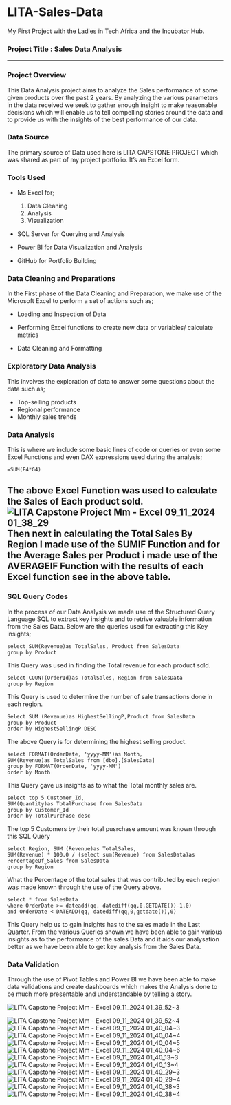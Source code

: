 # LITA-Sales-Data
My First Project with the Ladies in Tech Africa and the Incubator Hub.

### Project Title : Sales Data Analysis
---

### Project Overview
This Data Analysis project aims to analyze the Sales performance of some given products over the past 2 years. By analyzing the various parameters in the data received we seek to gather enough insight to make reasonable decisions which will enable us to tell compelling stories around the data and to provide us with the insights of the best performance of our data.

### Data Source
The primary source of Data used here is LITA CAPSTONE PROJECT which was shared as part of my project portfolio. It’s an Excel form.

### Tools Used
- Ms Excel for;
  1. Data Cleaning
  2. Analysis
  3. Visualization

- SQL Server for Querying and Analysis

- Power BI for Data Visualization and Analysis

- GitHub for Portfolio Building

### Data Cleaning and Preparations
In the First phase of the Data Cleaning and Preparation, we make use of the Microsoft Excel to perform a set of actions such as;
- Loading and Inspection of Data

- Performing Excel functions to create new data or variables/ calculate metrics

- Data Cleaning and Formatting

### Exploratory Data Analysis
This involves the exploration of data to answer some questions about the data such as;
- Top-selling products
- Regional performance
- Monthly sales trends

### Data Analysis
This is where we include some basic lines of code or queries or even some Excel Functions and even DAX expressions used during the analysis;
```
=SUM(F4*G4)
```
The above Excel Function was used to calculate the Sales of Each product sold.
![LITA Capstone Project Mm - Excel 09_11_2024 01_38_29](https://github.com/user-attachments/assets/65bb0268-3042-43c7-a21a-09f9daf11dd7)
 Then next in calculating the Total Sales By Region I made use of the SUMIF Function and for the Average Sales per Product i made use of the AVERAGEIF Function with the results of each Excel function see in the above table.
---
### SQL Query Codes
In the process of our Data Analysis we made use of the Structured Query Language SQL to extract key insights and to retrive valuable information from the Sales Data.
Below are the queries used for extracting this Key insights;
```
select SUM(Revenue)as TotalSales, Product from SalesData
group by Product
```
This Query was used in finding the Total revenue for each product sold.
```
select COUNT(OrderId)as TotalSales, Region from SalesData
group by Region
```
This Query is used to determine the number of sale transactions done in each region.
```
Select SUM (Revenue)as HighestSellingP,Product from SalesData
group by Product
order by HighestSellingP DESC
```
The above Query is for determining the highest selling product.
```
select FORMAT(OrderDate, 'yyyy-MM')as Month,
SUM(Revenue)as TotalSales from [dbo].[SalesData]
group by FORMAT(OrderDate, 'yyyy-MM')
order by Month
```
This Query gave us insights as to what the Total monthly sales are.
```
select top 5 Customer_Id,
SUM(Quantity)as TotalPurchase from SalesData
group by Customer_Id
order by TotalPurchase desc
```
The top 5 Customers by their total pusrchase amount was known through this SQL Query
```
select Region, SUM (Revenue)as TotalSales,
SUM(Revenue) * 100.0 / (select sum(Revenue) from SalesData)as PercentageOf_Sales from SalesData
group by Region
```
What the Percentage of the total sales that was contributed by each region was made known through the use of the Query above.
```
select * from SalesData
where OrderDate >= dateadd(qq, datediff(qq,0,GETDATE())-1,0)
and OrderDate < DATEADD(qq, datediff(qq,0,getdate()),0)
```
This Query help us to gain insights has to the sales made in the Last Quarter.
From the various Queries shown we have been able to gain various insights as to the performance of the sales Data and it aids our analysation better as we have been able to get key analysis from the Sales Data.


### Data Validation
Through the use of Pivot Tables and Power BI we have been able to make data validations and create dashboards which makes the Analysis done to be much more presentable and understandable by telling a story.

![LITA Capstone Project Mm - Excel 09_11_2024 01_39_52~3](https://github.com/user-attachments/assets/c91983e1-42d1-403e-9663-67acce4b232b)

![LITA Capstone Project Mm - Excel 09_11_2024 01_39_52~4](https://github.com/user-attachments/assets/86217d1f-2912-4931-a809-321b6051fe28)
![LITA Capstone Project Mm - Excel 09_11_2024 01_40_04~3](https://github.com/user-attachments/assets/d0ba19b2-0815-4595-9a26-d0511a0c80cc)
![LITA Capstone Project Mm - Excel 09_11_2024 01_40_04~4](https://github.com/user-attachments/assets/d50e72e2-bac1-4819-a353-86db890b4f9c)
![LITA Capstone Project Mm - Excel 09_11_2024 01_40_04~5](https://github.com/user-attachments/assets/cd741fd3-d4ff-4ac8-a29d-022170797fee)
![LITA Capstone Project Mm - Excel 09_11_2024 01_40_04~6](https://github.com/user-attachments/assets/260fde7f-c753-4d7b-9c3a-4d030abc9887)
![LITA Capstone Project Mm - Excel 09_11_2024 01_40_13~3](https://github.com/user-attachments/assets/14e37c22-8add-4f49-81c7-ecf480834b4a)
![LITA Capstone Project Mm - Excel 09_11_2024 01_40_13~4](https://github.com/user-attachments/assets/4fcb7f04-e5ce-41de-91af-7c80365587f6)
![LITA Capstone Project Mm - Excel 09_11_2024 01_40_29~3](https://github.com/user-attachments/assets/ac0fb2a3-95b6-43c0-a017-77fe4ff783f1)
![LITA Capstone Project Mm - Excel 09_11_2024 01_40_29~4](https://github.com/user-attachments/assets/2f7b1414-86bc-497a-b682-d0f228bc61d9)
![LITA Capstone Project Mm - Excel 09_11_2024 01_40_38~3](https://github.com/user-attachments/assets/fd99bdcb-1269-4e00-ba57-36a9c5a4d70a)
![LITA Capstone Project Mm - Excel 09_11_2024 01_40_38~4](https://github.com/user-attachments/assets/3e274b98-d07e-43ee-8018-d5cb082f322d)
